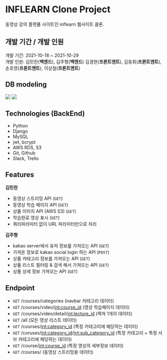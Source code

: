 
# INFLEARN Clone Project
  동영상 강의 플랫폼 사이트인 inflearn 웹사이트 클론.

## 개발 기간 / 개발 인원
  개발 기간: 2021-10-18 ~ 2021-10-29
  <br>
  개발 인원: 김민찬(**백엔드**), 김주형(**백엔드**)
  김경현(**프론트엔트**), 김동휘(**프론트엔트**), 손호영(**프론트엔트**), 이상철(**프론트엔트**)
  
## DB modeling

<img src="https://postfiles.pstatic.net/MjAyMTEwMzBfMjc2/MDAxNjM1NTc1MTkzNTcx.MhGhVuEczWb8Q1jw1yjCDhchxGWykIcc5vzxcjUpMcQg.MfxufIrupy7msmjW8aOgZbU3BKQXyKU4JfDsKwNYHiYg.PNG.km0192/%EC%8A%A4%ED%81%AC%EB%A6%B0%EC%83%B7_2021-10-30_%EC%98%A4%ED%9B%84_3.26.30.png?type=w966">
<img src="https://postfiles.pstatic.net/MjAyMTEwMzBfMjI3/MDAxNjM1NTc1MTY3NjQ1.kFDsH5jkFVmLGvWiSki1bMlv3RihqbWtHW6PXd6jlG4g.c0SknOUPm50BuP5wchYQkO4-rOJctJtwNUufdSt0010g.PNG.km0192/%EC%8A%A4%ED%81%AC%EB%A6%B0%EC%83%B7_2021-10-30_%EC%98%A4%ED%9B%84_3.26.02.png?type=w966">


## Technologies (BackEnd)
* Python
* Django
* MySQL
* jwt, bcrypt
* AWS RDS, S3
* Git, Github
* Slack, Trello

## Features
**김민찬**
* 동영상 스트리밍 API (``GET``)
* 동영상 학습 페이지 API (``GET``)
* 상품 이미지 API (AWS S3) (``GET``)
* 학습완료 영상 표시 (``GET``)
* 쿼리파라미터 없이 URL 파라미터만으로 처리


**김주형**
* kakao server에서 유저 정보를 가져오는 API (``GET``)
* 가져온 정보로 kakao social login 하는 API (``POST``)
* 상품 카테고리 정보를 가져오는 API (``GET``)
* 상품 리스트 필터링 & 검색 해서 가져오는 API (``GET``)
* 상품 상세 정보 가져오는 API (``GET``)


## Endpoint
* ``GET`` /courses/categories (navbar 카테고리 데이터)
* ``GET`` /courses/video/<int:course_id> (영상 학습페이지 데이터)
* ``GET`` /courses/video/detail/<int:lecture_id> (렉쳐 1개의 데이터)
* ``GET`` /all (모든 영상 리스트 데이터)
* ``GET`` /courses/<int:category_id> (특정 카테고리에 해당하는 데이터)
* ``GET`` /coruses/<int:category_id>/<int:sub_category_id> (특정 카테고리 + 특정 서브 카테고리에 해당하는 데이터)
* ``GET`` /course/<int:course_id> (특정 영상의 세부정보 데이터)
* ``GET`` /courses/<path> (동영상 스트리밍용 데이터)
